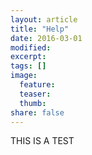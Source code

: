 ```yaml
---
layout: article
title: "Help"
date: 2016-03-01
modified:
excerpt:
tags: []
image:
  feature:
  teaser:
  thumb:
share: false
---
```


THIS IS A TEST
